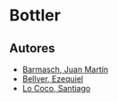 # Bottler

## Autores

- [Barmasch, Juan Martín](https://github.com/jbarmasch)
- [Bellver, Ezequiel](https://github.com/ebellver)
- [Lo Coco, Santiago](https://github.com/slococo)
